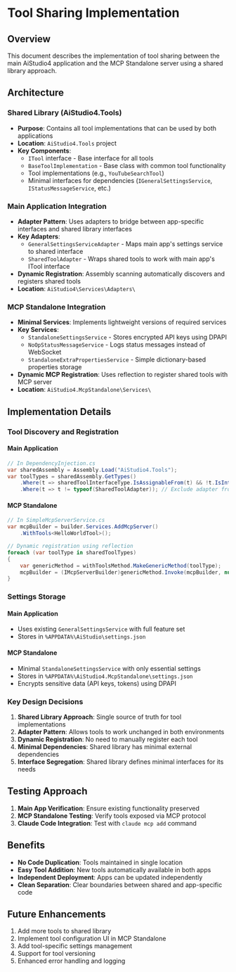 # Tool Sharing Implementation

## Overview
This document describes the implementation of tool sharing between the main AiStudio4 application and the MCP Standalone server using a shared library approach.

## Architecture

### Shared Library (AiStudio4.Tools)
- **Purpose**: Contains all tool implementations that can be used by both applications
- **Location**: `AiStudio4.Tools` project
- **Key Components**:
  - `ITool` interface - Base interface for all tools
  - `BaseToolImplementation` - Base class with common tool functionality
  - Tool implementations (e.g., `YouTubeSearchTool`)
  - Minimal interfaces for dependencies (`IGeneralSettingsService`, `IStatusMessageService`, etc.)

### Main Application Integration
- **Adapter Pattern**: Uses adapters to bridge between app-specific interfaces and shared library interfaces
- **Key Adapters**:
  - `GeneralSettingsServiceAdapter` - Maps main app's settings service to shared interface
  - `SharedToolAdapter` - Wraps shared tools to work with main app's ITool interface
- **Dynamic Registration**: Assembly scanning automatically discovers and registers shared tools
- **Location**: `AiStudio4\Services\Adapters\`

### MCP Standalone Integration
- **Minimal Services**: Implements lightweight versions of required services
- **Key Services**:
  - `StandaloneSettingsService` - Stores encrypted API keys using DPAPI
  - `NoOpStatusMessageService` - Logs status messages instead of WebSocket
  - `StandaloneExtraPropertiesService` - Simple dictionary-based properties storage
- **Dynamic MCP Registration**: Uses reflection to register shared tools with MCP server
- **Location**: `AiStudio4.McpStandalone\Services\`

## Implementation Details

### Tool Discovery and Registration

#### Main Application
```csharp
// In DependencyInjection.cs
var sharedAssembly = Assembly.Load("AiStudio4.Tools");
var toolTypes = sharedAssembly.GetTypes()
    .Where(t => sharedToolInterfaceType.IsAssignableFrom(t) && !t.IsInterface && !t.IsAbstract)
    .Where(t => t != typeof(SharedToolAdapter)); // Exclude adapter from scan
```

#### MCP Standalone
```csharp
// In SimpleMcpServerService.cs
var mcpBuilder = builder.Services.AddMcpServer()
    .WithTools<HelloWorldTool>();

// Dynamic registration using reflection
foreach (var toolType in sharedToolTypes)
{
    var genericMethod = withToolsMethod.MakeGenericMethod(toolType);
    mcpBuilder = (IMcpServerBuilder)genericMethod.Invoke(mcpBuilder, null);
}
```

### Settings Storage

#### Main Application
- Uses existing `GeneralSettingsService` with full feature set
- Stores in `%APPDATA%\AiStudio\settings.json`

#### MCP Standalone
- Minimal `StandaloneSettingsService` with only essential settings
- Stores in `%APPDATA%\AiStudio4.McpStandalone\settings.json`
- Encrypts sensitive data (API keys, tokens) using DPAPI

### Key Design Decisions

1. **Shared Library Approach**: Single source of truth for tool implementations
2. **Adapter Pattern**: Allows tools to work unchanged in both environments
3. **Dynamic Registration**: No need to manually register each tool
4. **Minimal Dependencies**: Shared library has minimal external dependencies
5. **Interface Segregation**: Shared library defines minimal interfaces for its needs

## Testing Approach

1. **Main App Verification**: Ensure existing functionality preserved
2. **MCP Standalone Testing**: Verify tools exposed via MCP protocol
3. **Claude Code Integration**: Test with `claude mcp add` command

## Benefits

- **No Code Duplication**: Tools maintained in single location
- **Easy Tool Addition**: New tools automatically available in both apps
- **Independent Deployment**: Apps can be updated independently
- **Clean Separation**: Clear boundaries between shared and app-specific code

## Future Enhancements

1. Add more tools to shared library
2. Implement tool configuration UI in MCP Standalone
3. Add tool-specific settings management
4. Support for tool versioning
5. Enhanced error handling and logging